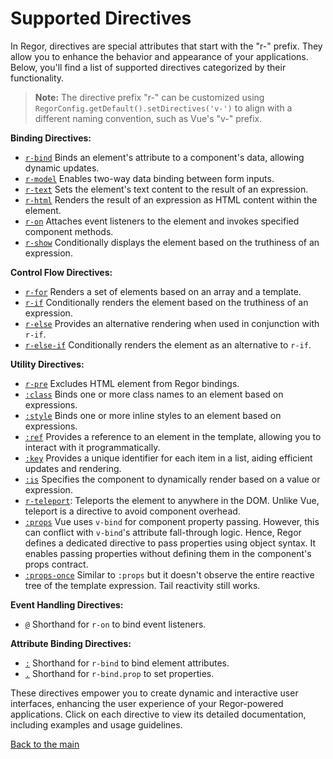 # Supported Directives

In Regor, directives are special attributes that start with the "r-" prefix. They allow you to enhance the behavior and appearance of your applications. Below, you'll find a list of supported directives categorized by their functionality.

> **Note:** The directive prefix "r-" can be customized using `RegorConfig.getDefault().setDirectives('v-')` to align with a different naming convention, such as Vue's "v-" prefix.

**Binding Directives:**

- [`r-bind`](r-bind.md) Binds an element's attribute to a component's data, allowing dynamic updates.
- [`r-model`](r-model.md) Enables two-way data binding between form inputs.
- [`r-text`](r-text.md) Sets the element's text content to the result of an expression.
- [`r-html`](r-html.md) Renders the result of an expression as HTML content within the element.
- [`r-on`](r-on.md) Attaches event listeners to the element and invokes specified component methods.
- [`r-show`](r-show.md) Conditionally displays the element based on the truthiness of an expression.

**Control Flow Directives:**

- [`r-for`](r-for.md) Renders a set of elements based on an array and a template.
- [`r-if`](r-if.md) Conditionally renders the element based on the truthiness of an expression.
- [`r-else`](r-if.md) Provides an alternative rendering when used in conjunction with `r-if`.
- [`r-else-if`](r-if.md) Conditionally renders the element as an alternative to `r-if`.

**Utility Directives:**

- [`r-pre`](r-pre.md) Excludes HTML element from Regor bindings.
- [`:class`](class.md) Binds one or more class names to an element based on expressions.
- [`:style`](style.md) Binds one or more inline styles to an element based on expressions.
- [`:ref`](ref.md) Provides a reference to an element in the template, allowing you to interact with it programmatically.
- [`:key`](r-for.md) Provides a unique identifier for each item in a list, aiding efficient updates and rendering.
- [`:is`](is.md) Specifies the component to dynamically render based on a value or expression.
- [`r-teleport`](r-teleport.md): Teleports the element to anywhere in the DOM. Unlike Vue, teleport is a directive to avoid component overhead.
- [`:props`](props.md) Vue uses `v-bind` for component property passing. However, this can conflict with `v-bind`'s attribute fall-through logic. Hence, Regor defines a dedicated directive to pass properties using object syntax. It enables passing properties without defining them in the component's props contract.
- [`:props-once`](props-once.md) Similar to `:props` but it doesn't observe the entire reactive tree of the template expression. Tail reactivity still works.

**Event Handling Directives:**

- [`@`](r-on.md) Shorthand for `r-on` to bind event listeners.

**Attribute Binding Directives:**

- [`:`](r-bind.md) Shorthand for `r-bind` to bind element attributes.
- [`.`](r-bind.md) Shorthand for `r-bind.prop` to set properties.

These directives empower you to create dynamic and interactive user interfaces, enhancing the user experience of your Regor-powered applications. Click on each directive to view its detailed documentation, including examples and usage guidelines.

[Back to the main](../index.md)
